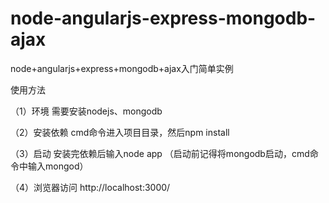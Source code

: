 # node-angularjs-express-mongodb-ajax

node+angularjs+express+mongodb+ajax入门简单实例

使用方法

（1）环境 需要安装nodejs、mongodb

（2）安装依赖 cmd命令进入项目目录，然后npm install

（3）启动 安装完依赖后输入node app （启动前记得将mongodb启动，cmd命令中输入mongod）

（4）浏览器访问 http://localhost:3000/
